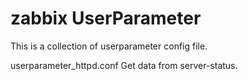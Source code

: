 # zabbix UserParameter
This is a collection of userparameter config file.

userparameter_httpd.conf
Get data from server-status.
